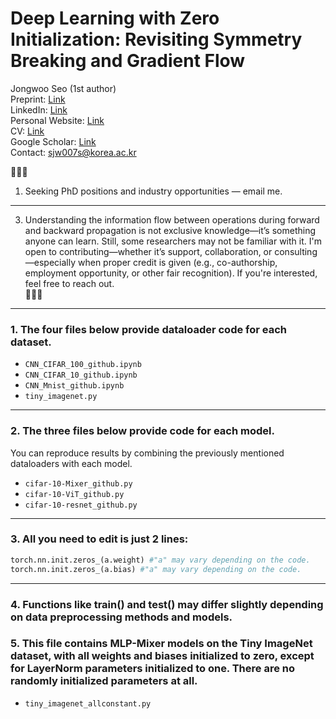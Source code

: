 # Deep Learning with Zero Initialization: Revisiting Symmetry Breaking and Gradient Flow

Jongwoo Seo (1st author)  
Preprint: [Link](https://www.researchsquare.com/article/rs-4890533/v2)  
LinkedIn: [Link](https://www.linkedin.com/in/jongwoo-seo/)  
Personal Website: [Link](https://sites.google.com/view/jongwooseo/)  
CV: [Link](https://sites.google.com/view/jongwooseo/cv?authuser=0)  
Google Scholar: [Link](https://scholar.google.co.kr/citations?hl=en&user=ikhaAuoAAAAJ)  
Contact: sjw007s@korea.ac.kr  

📢📢📢  
1. Seeking PhD positions and industry opportunities — email me.
---
3. Understanding the information flow between operations during forward and backward propagation is not exclusive knowledge—it’s something anyone can learn. Still, some researchers may not be familiar with it. I'm open to contributing—whether it’s support, collaboration, or consulting—especially when proper credit is given (e.g., co-authorship, employment opportunity, or other fair recognition). If you're interested, feel free to reach out.  
📢📢📢  

---

### 1. The four files below provide dataloader code for each dataset.

- `CNN_CIFAR_100_github.ipynb`  
- `CNN_CIFAR_10_github.ipynb`  
- `CNN_Mnist_github.ipynb`
- `tiny_imagenet.py`

---

### 2. The three files below provide code for each model.  
You can reproduce results by combining the previously mentioned dataloaders with each model.

- `cifar-10-Mixer_github.py`  
- `cifar-10-ViT_github.py`  
- `cifar-10-resnet_github.py`

---

### 3. All you need to edit is just 2 lines:

```python
torch.nn.init.zeros_(a.weight) #"a" may vary depending on the code.
torch.nn.init.zeros_(a.bias) #"a" may vary depending on the code.
```
---

### 4. Functions like train() and test() may differ slightly depending on data preprocessing methods and models.

### 5. This file contains MLP-Mixer models on the Tiny ImageNet dataset, with all weights and biases initialized to zero, except for LayerNorm parameters initialized to one. There are no randomly initialized parameters at all.
- `tiny_imagenet_allconstant.py`  
